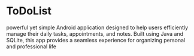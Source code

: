 # ToDoList
 powerful yet simple Android application designed to help users efficiently manage their daily tasks, appointments, and notes. Built using Java and SQLite, this app provides a seamless experience for organizing personal and professional life
